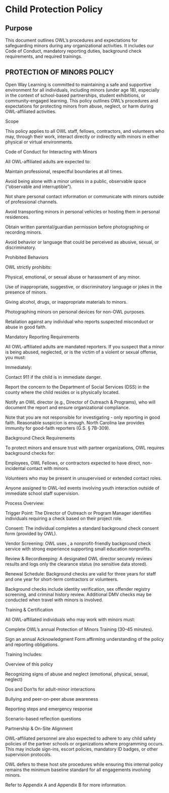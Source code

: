 # Child Protection Policy

## Purpose

This document outlines OWL’s procedures and expectations for safeguarding minors during any organizational activities. It includes our Code of Conduct, mandatory reporting duties, background check requirements, and required trainings.



## PROTECTION OF MINORS POLICY


Open Way Learning is committed to maintaining a safe and supportive environment for all individuals, including minors (under age 18), especially in the context of school-based partnerships, student exhibitions, or community-engaged learning. This policy outlines OWL’s procedures and expectations for protecting minors from abuse, neglect, or harm during OWL-affiliated activities.

Scope

This policy applies to all OWL staff, fellows, contractors, and volunteers who may, through their work, interact directly or indirectly with minors in either physical or virtual environments.

Code of Conduct for Interacting with Minors

All OWL-affiliated adults are expected to:

Maintain professional, respectful boundaries at all times.

Avoid being alone with a minor unless in a public, observable space (“observable and interruptible”).

Not share personal contact information or communicate with minors outside of professional channels.

Avoid transporting minors in personal vehicles or hosting them in personal residences.

Obtain written parental/guardian permission before photographing or recording minors.

Avoid behavior or language that could be perceived as abusive, sexual, or discriminatory.

Prohibited Behaviors

OWL strictly prohibits:

Physical, emotional, or sexual abuse or harassment of any minor.

Use of inappropriate, suggestive, or discriminatory language or jokes in the presence of minors.

Giving alcohol, drugs, or inappropriate materials to minors.

Photographing minors on personal devices for non-OWL purposes.

Retaliation against any individual who reports suspected misconduct or abuse in good faith.

Mandatory Reporting Requirements

All OWL-affiliated adults are mandated reporters. If you suspect that a minor is being abused, neglected, or is the victim of a violent or sexual offense, you must:

Immediately:

Contact 911 if the child is in immediate danger.

Report the concern to the Department of Social Services (DSS) in the county where the child resides or is physically located.

Notify an OWL director (e.g., Director of Outreach & Programs), who will document the report and ensure organizational compliance.

Note that you are not responsible for investigating - only reporting in good faith. Reasonable suspicion is enough. North Carolina law provides immunity for good-faith reporters (G.S. § 7B-309).

Background Check Requirements

To protect minors and ensure trust with partner organizations, OWL requires background checks for:

Employees, OWL Fellows, or contractors expected to have direct, non-incidental contact with minors.

Volunteers who may be present in unsupervised or extended contact roles.

Anyone assigned to OWL-led events involving youth interaction outside of immediate school staff supervision.

Process Overview:

Trigger Point: The Director of Outreach or Program Manager identifies individuals requiring a check based on their project role.

Consent: The individual completes a standard background check consent form (provided by OWL).

Vendor Screening: OWL uses , a nonprofit-friendly background check service with strong experience supporting small education nonprofits.

Review & Recordkeeping: A designated OWL director securely reviews results and logs only the clearance status (no sensitive data stored).

Renewal Schedule: Background checks are valid for three years for staff and one year for short-term contractors or volunteers.

Background checks include identity verification, sex offender registry screening, and criminal history review. Additional DMV checks may be conducted when travel with minors is involved.

Training & Certification

All OWL-affiliated individuals who may work with minors must:

Complete OWL’s annual Protection of Minors Training (30–45 minutes).

Sign an annual Acknowledgment Form affirming understanding of the policy and reporting obligations.

Training Includes:

Overview of this policy

Recognizing signs of abuse and neglect (emotional, physical, sexual, neglect)

Dos and Don’ts for adult-minor interactions

Bullying and peer-on-peer abuse awareness

Reporting steps and emergency response

Scenario-based reflection questions

Partnership & On-Site Alignment

OWL-affiliated personnel are also expected to adhere to any child safety policies of the partner schools or organizations where programming occurs. This may include sign-ins, escort policies, mandatory ID badges, or other supervision protocols.

OWL defers to these host site procedures while ensuring this internal policy remains the minimum baseline standard for all engagements involving minors.

Refer to Appendix A and Appendix B for more information.